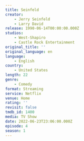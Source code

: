 ```yaml
---
title: Seinfeld
creator:
    - Jerry Seinfeld
    - Larry David
release: 1990-06-14T00:00:00.000Z
studios:
    - West-Shapiro
    - Castle Rock Entertainment
original_title: ''
original_language: en
language:
    - English
country:
    - United States
length: 22
genre:
    - Comedy
format: Streaming
service: Netflix
venue: Home
rating: ''
revisit: false
tmdb_id: 1400
media: TV Show
date: 2022-06-23T23:06:00.000Z
episode: 4
season: 1
---
```

